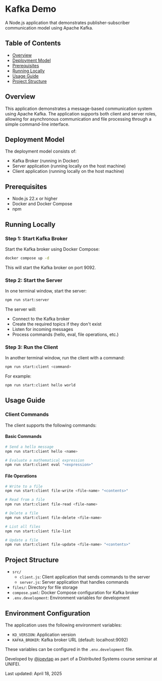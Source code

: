 # Kafka Demo

A Node.js application that demonstrates publisher-subscriber communication model using Apache Kafka.

## Table of Contents

- [Overview](#overview)
- [Deployment Model](#deployment-model)
- [Prerequisites](#prerequisites)
- [Running Locally](#running-locally)
- [Usage Guide](#usage-guide)
- [Project Structure](#project-structure)

## Overview

This application demonstrates a message-based communication system using Apache Kafka. The application supports both client and server roles, allowing for asynchronous communication and file processing through a simple command-line interface.

## Deployment Model

The deployment model consists of:

- Kafka Broker (running in Docker)
- Server application (running locally on the host machine)
- Client application (running locally on the host machine)

## Prerequisites

- Node.js 22.x or higher
- Docker and Docker Compose
- npm

## Running Locally

### Step 1: Start Kafka Broker

Start the Kafka broker using Docker Compose:

```bash
docker compose up -d
```

This will start the Kafka broker on port 9092.

### Step 2: Start the Server

In one terminal window, start the server:

```bash
npm run start:server
```

The server will:

- Connect to the Kafka broker
- Create the required topics if they don't exist
- Listen for incoming messages
- Process commands (hello, eval, file operations, etc.)

### Step 3: Run the Client

In another terminal window, run the client with a command:

```bash
npm run start:client <command>
```

For example:

```bash
npm run start:client hello world
```

## Usage Guide

### Client Commands

The client supports the following commands:

#### Basic Commands

```bash
# Send a hello message
npm run start:client hello <name>

# Evaluate a mathematical expression
npm run start:client eval "<expression>"
```

#### File Operations

```bash
# Write to a file
npm run start:client file-write <file-name> "<contents>"

# Read from a file
npm run start:client file-read <file-name>

# Delete a file
npm run start:client file-delete <file-name>

# List all files
npm run start:client file-list

# Update a file
npm run start:client file-update <file-name> "<contents>"
```

## Project Structure

- `src/`
  - `client.js`: Client application that sends commands to the server
  - `server.js`: Server application that handles commands
- `files/`: Directory for file storage
- `compose.yaml`: Docker Compose configuration for Kafka broker
- `.env.development`: Environment variables for development

## Environment Configuration

The application uses the following environment variables:

- `KD_VERSION`: Application version
- `KAFKA_BROKER`: Kafka broker URL (default: localhost:9092)

These variables can be configured in the `.env.development` file.

Developed by [@joevtap](htts://github.com/joevtap) as part of a Distributed Systems course seminar at UNIFEI.

Last updated: April 18, 2025
